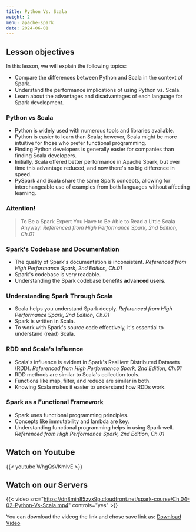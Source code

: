 ```yaml
---
title: Python Vs. Scala
weight: 2
menu: apache-spark
date: 2024-06-01
---
```


## Lesson objectives

In this lesson, we will explain the following topics:
- Compare the differences between Python and Scala in the context of Spark.
- Understand the performance implications of using Python vs. Scala.
- Learn about the advantages and disadvantages of each language for Spark development.

### Python vs Scala

- Python is widely used with numerous tools and libraries available.
- Python is easier to learn than Scala; however, Scala might be more intuitive for those who prefer functional programming.
- Finding Python developers is generally easier for companies than finding Scala developers.
- Initially, Scala offered better performance in Apache Spark, but over time this advantage reduced, and now there's no big difference in speed.
- PySpark and Scala share the same Spark concepts, allowing for interchangeable use of examples from both languages without affecting learning.

### Attention!

> To Be a Spark Expert You Have to Be Able to Read a Little Scala Anyway!
> *Referenced from High Performance Spark, 2nd Edition, Ch.01*

### Spark's Codebase and Documentation

- The quality of Spark's documentation is inconsistent. *Referenced from High Performance Spark, 2nd Edition, Ch.01*
- Spark's codebase is very readable.
- Understanding the Spark codebase benefits **advanced users**.

### Understanding Spark Through Scala

- Scala helps you understand Spark deeply. *Referenced from High Performance Spark, 2nd Edition, Ch.01*
- Spark is written in Scala.
- To work with Spark's source code effectively, it's essential to understand (read) Scala.

### RDD and Scala's Influence

- Scala's influence is evident in Spark's Resilient Distributed Datasets (RDD). *Referenced from High Performance Spark, 2nd Edition, Ch.01*
- RDD methods are similar to Scala's collection tools.
- Functions like map, filter, and reduce are similar in both.
- Knowing Scala makes it easier to understand how RDDs work.

### Spark as a Functional Framework

- Spark uses functional programming principles.
- Concepts like immutability and lambda are key.
- Understanding functional programming helps in using Spark well. *Referenced from High Performance Spark, 2nd Edition, Ch.01*

## Watch on Youtube

{{< youtube WhgQsVKmlvE >}}

## Watch on our Servers

{{< video src="https://dn8min85zvx9p.cloudfront.net/spark-course/Ch.04-02-Python-Vs-Scala.mp4" controls="yes" >}}

You can download the videog the link and chose save link as: [Download Video](https://dn8min85zvx9p.cloudfront.net/spark-course/Ch.04-02-Python-Vs-Scala.mp4)
